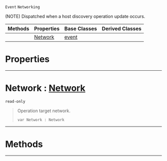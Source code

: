  `Event` `Networking`



(NOTE) Dispatched when a host discovery operation update occurs.

|Methods|Properties|Base Classes|Derived Classes|
|---|---|---|---|
| |[ Network](https://github.com/PlasmaEngine/PlasmaDocs/tree/master/docs/C%2B%2B/code_reference/class_reference/nethostlistupdate.markdown#network-plasma-engine-docu)|[event](https://github.com/PlasmaEngine/PlasmaDocs/tree/master/docs/C%2B%2B/code_reference/class_reference/event.markdown)| |


 #  Properties


---  
 #  Network : [Network](https://github.com/PlasmaEngine/PlasmaDocs/tree/master/docs/C%2B%2B/code_reference/enum_reference.markdown#network)

 `read-only`

> Operation target network.
> ``` lang=cpp, name=Lightning
> var Network : Network


---  
 #  Methods


---  
 

 